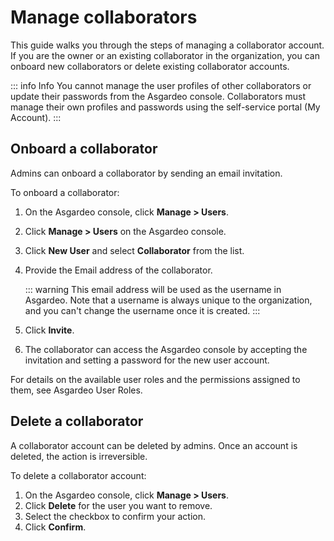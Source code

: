 # Manage collaborators

This guide walks you through the steps of managing a collaborator account. If you are the owner or an existing collaborator in the organization, you can onboard new collaborators or delete existing collaborator accounts.

::: info Info
You cannot manage the user profiles of other collaborators or update their passwords from the Asgardeo console. Collaborators must <a :href="$withBase('/guides/your-asgardeo/asgardeo-self-service/#change-password')">manage their own profiles and passwords</a> using the self-service portal (My Account).
:::

## Onboard a collaborator

Admins can onboard a collaborator by sending an email invitation. 

To onboard a collaborator:

1. On the Asgardeo console, click **Manage > Users**.
2. Click **Manage > Users** on the Asgardeo console.
3. Click  **New User** and select **Collaborator** from the list.
4. Provide the Email address of the collaborator.

    ::: warning
    This email address will be used as the username in Asgardeo. Note that a username is always unique to the organization, and you can't change the username once it is created.
    :::               
    <!--- **Role:** Select a role to assign to the collaborator. You can change this later.   
    <img :src="$withBase('/assets/img/guides/users/add-collaborator-account.png')" alt="Add collaborator user">-->
5. Click **Invite**.
6. The collaborator can access the Asgardeo console by accepting the invitation and setting a password for the new user account.
     
<!-- ## Assign roles

Asgardeo <a :href="$withBase('/references/user-management/user-roles/')">Roles</a> are used to specify the permissions that a user needs to access various resources on the Asgardeo console.

To assign roles to a collaborator:
1. On the Asgardeo Console, click **Manage > Users**.
2. Click **Edit** for the user you want to edit.
3. Go to **Roles** and assign the roles.
    <img :src="$withBase('/assets/img/guides/users/assign-roles-to-collaborator.png')" alt="Assign roles to collaborator">
4. Click **Update**. -->

For details on the available user roles and the permissions assigned to them, see <a :href="$withBase('/references/user-management/user-roles/')">Asgardeo User Roles</a>.

## Delete a collaborator

A collaborator account can be deleted by admins. Once an account is deleted, the action is irreversible. 

To delete a collaborator account:
1. On the Asgardeo console, click **Manage > Users**.
2. Click **Delete** for the user you want to remove.
3. Select the checkbox to confirm your action. 
4. Click **Confirm**.   
